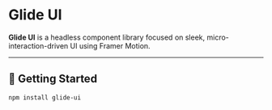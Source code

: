 # Glide UI

**Glide UI** is a headless component library focused on sleek, micro-interaction-driven UI using Framer Motion.

---

## 🚀 Getting Started

```bash
npm install glide-ui
```
